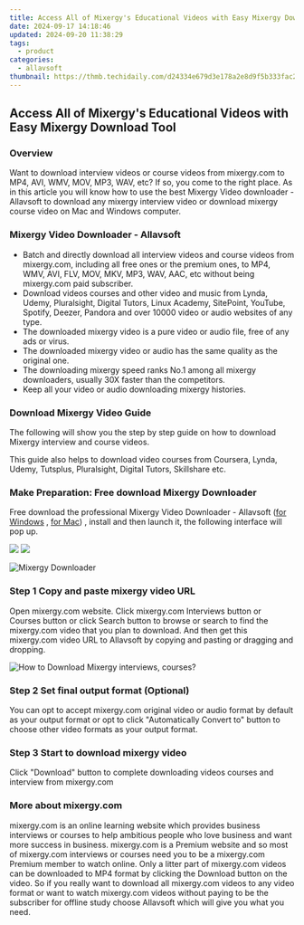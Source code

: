 ```yaml
---
title: Access All of Mixergy's Educational Videos with Easy Mixergy Download Tool
date: 2024-09-17 14:18:46
updated: 2024-09-20 11:38:29
tags:
  - product
categories:
  - allavsoft
thumbnail: https://thmb.techidaily.com/d24334e679d3e178a2e8d9f5b333fac2b20b9134a044e30e2240a2331d8bec84.jpg
---
```


## Access All of Mixergy's Educational Videos with Easy Mixergy Download Tool

### Overview

Want to download interview videos or course videos from mixergy.com to MP4, AVI, WMV, MOV, MP3, WAV, etc? If so, you come to the right place. As in this article you will know how to use the best Mixergy Video downloader - Allavsoft to download any mixergy interview video or download mixergy course video on Mac and Windows computer.

### Mixergy Video Downloader - Allavsoft

* Batch and directly download all interview videos and course videos from mixergy.com, including all free ones or the premium ones, to MP4, WMV, AVI, FLV, MOV, MKV, MP3, WAV, AAC, etc without being mixergy.com paid subscriber.
* Download videos courses and other video and music from Lynda, Udemy, Pluralsight, Digital Tutors, Linux Academy, SitePoint, YouTube, Spotify, Deezer, Pandora and over 10000 video or audio websites of any type.
* The downloaded mixergy video is a pure video or audio file, free of any ads or virus.
* The downloaded mixergy video or audio has the same quality as the original one.
* The downloading mixergy speed ranks No.1 among all mixergy downloaders, usually 30X faster than the competitors.
* Keep all your video or audio downloading mixergy histories.

### Download Mixergy Video Guide

The following will show you the step by step guide on how to download Mixergy interview and course videos.

This guide also helps to download video courses from Coursera, Lynda, Udemy, Tutsplus, Pluralsight, Digital Tutors, Skillshare etc.

### Make Preparation: Free download Mixergy Downloader

Free download the professional Mixergy Video Downloader - Allavsoft ([for Windows](https://tools.techidaily.com/allavsoft/products/) , [for Mac](https://tools.techidaily.com/allavsoft/products/)) , install and then launch it, the following interface will pop up.

[![](https://www.allavsoft.com/how-to/../images/how-to/free-download-win.jpg)](https://tools.techidaily.com/allavsoft/products/) [![](https://www.allavsoft.com/how-to/../images/how-to/free-download-mac.jpg)](https://tools.techidaily.com/allavsoft/products/)

![Mixergy Downloader](https://www.allavsoft.com/how-to/../images/allavsoft/screen-shot-600.jpg)

### Step 1 Copy and paste mixergy video URL

Open mixergy.com website. Click mixergy.com Interviews button or Courses button or click Search button to browse or search to find the mixergy.com video that you plan to download. And then get this mixergy.com video URL to Allavsoft by copying and pasting or dragging and dropping.

![How to Download Mixergy interviews, courses?](https://www.allavsoft.com/how-to/../images/how-to/download-rtmp-video/download-rtmp-video.jpg)

### Step 2 Set final output format (Optional)

You can opt to accept mixergy.com original video or audio format by default as your output format or opt to click "Automatically Convert to" button to choose other video formats as your output format.

### Step 3 Start to download mixergy video

Click "Download" button to complete downloading videos courses and interview from mixergy.com

### More about mixergy.com

mixergy.com is an online learning website which provides business interviews or courses to help ambitious people who love business and want more success in business. mixergy.com is a Premium website and so most of mixergy.com interviews or courses need you to be a mixergy.com Premium member to watch online. Only a litter part of mixergy.com videos can be downloaded to MP4 format by clicking the Download button on the video. So if you really want to download all mixergy.com videos to any video format or want to watch mixergy.com videos without paying to be the subscriber for offline study choose Allavsoft which will give you what you need.

<ins class="adsbygoogle"
     style="display:block"
     data-ad-format="autorelaxed"
     data-ad-client="ca-pub-7571918770474297"
     data-ad-slot="1223367746"></ins>



<ins class="adsbygoogle"
     style="display:block"
     data-ad-client="ca-pub-7571918770474297"
     data-ad-slot="8358498916"
     data-ad-format="auto"
     data-full-width-responsive="true"></ins>
